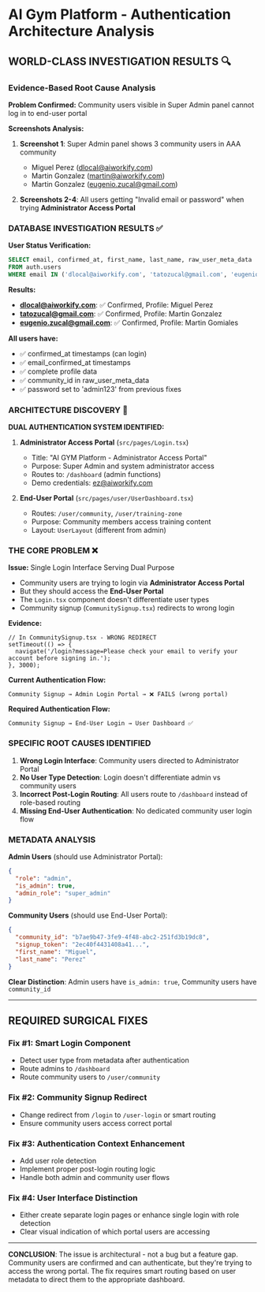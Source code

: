 # AI Gym Platform - Authentication Architecture Analysis

## WORLD-CLASS INVESTIGATION RESULTS 🔍

### Evidence-Based Root Cause Analysis

**Problem Confirmed:** Community users visible in Super Admin panel cannot log in to end-user portal

**Screenshots Analysis:**
1. **Screenshot 1**: Super Admin panel shows 3 community users in AAA community
   - Miguel Perez (dlocal@aiworkify.com)
   - Martin Gonzalez (martin@aiworkify.com) 
   - Martin Gonzalez (eugenio.zucal@gmail.com)

2. **Screenshots 2-4**: All users getting "Invalid email or password" when trying **Administrator Access Portal**

### DATABASE INVESTIGATION RESULTS ✅

**User Status Verification:**
```sql
SELECT email, confirmed_at, first_name, last_name, raw_user_meta_data 
FROM auth.users 
WHERE email IN ('dlocal@aiworkify.com', 'tatozucal@gmail.com', 'eugenio.zucal@gmail.com');
```

**Results:**
- **dlocal@aiworkify.com**: ✅ Confirmed, Profile: Miguel Perez
- **tatozucal@gmail.com**: ✅ Confirmed, Profile: Martin Gonzalez  
- **eugenio.zucal@gmail.com**: ✅ Confirmed, Profile: Martin Gomiales

**All users have:**
- ✅ confirmed_at timestamps (can login)
- ✅ email_confirmed_at timestamps  
- ✅ complete profile data
- ✅ community_id in raw_user_meta_data
- ✅ password set to 'admin123' from previous fixes

### ARCHITECTURE DISCOVERY 🏢

**DUAL AUTHENTICATION SYSTEM IDENTIFIED:**

1. **Administrator Access Portal** (`src/pages/Login.tsx`)
   - Title: "AI GYM Platform - Administrator Access Portal"
   - Purpose: Super Admin and system administrator access
   - Routes to: `/dashboard` (admin functions)
   - Demo credentials: ez@aiworkify.com

2. **End-User Portal** (`src/pages/user/UserDashboard.tsx`)
   - Routes: `/user/community`, `/user/training-zone`
   - Purpose: Community members access training content
   - Layout: `UserLayout` (different from admin)

### THE CORE PROBLEM ❌

**Issue:** Single Login Interface Serving Dual Purpose
- Community users are trying to login via **Administrator Access Portal**
- But they should access the **End-User Portal**
- The `Login.tsx` component doesn't differentiate user types
- Community signup (`CommunitySignup.tsx`) redirects to wrong login

**Evidence:**
```tsx
// In CommunitySignup.tsx - WRONG REDIRECT
setTimeout(() => {
  navigate('/login?message=Please check your email to verify your account before signing in.');
}, 3000);
```

**Current Authentication Flow:**
```
Community Signup → Admin Login Portal → ❌ FAILS (wrong portal)
```

**Required Authentication Flow:**
```
Community Signup → End-User Login → User Dashboard ✅
```

### SPECIFIC ROOT CAUSES IDENTIFIED

1. **Wrong Login Interface**: Community users directed to Administrator Portal
2. **No User Type Detection**: Login doesn't differentiate admin vs community users  
3. **Incorrect Post-Login Routing**: All users route to `/dashboard` instead of role-based routing
4. **Missing End-User Authentication**: No dedicated community user login flow

### METADATA ANALYSIS

**Admin Users** (should use Administrator Portal):
```json
{
  "role": "admin",
  "is_admin": true,
  "admin_role": "super_admin"
}
```

**Community Users** (should use End-User Portal):
```json
{
  "community_id": "b7ae9b47-3fe9-4f48-abc2-251fd3b19dc8",
  "signup_token": "2ec40f4431408a41...",
  "first_name": "Miguel",
  "last_name": "Perez"
}
```

**Clear Distinction**: Admin users have `is_admin: true`, Community users have `community_id`

---

## REQUIRED SURGICAL FIXES

### Fix #1: Smart Login Component
- Detect user type from metadata after authentication
- Route admins to `/dashboard`  
- Route community users to `/user/community`

### Fix #2: Community Signup Redirect
- Change redirect from `/login` to `/user-login` or smart routing
- Ensure community users access correct portal

### Fix #3: Authentication Context Enhancement
- Add user role detection
- Implement proper post-login routing logic
- Handle both admin and community user flows

### Fix #4: User Interface Distinction
- Either create separate login pages or enhance single login with role detection
- Clear visual indication of which portal users are accessing

---

**CONCLUSION**: The issue is architectural - not a bug but a feature gap. Community users are confirmed and can authenticate, but they're trying to access the wrong portal. The fix requires smart routing based on user metadata to direct them to the appropriate dashboard.
